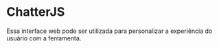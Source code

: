 # ChatterJS

Essa interface web pode ser utilizada para personalizar a experiência do usuário com a ferramenta.